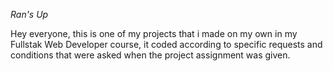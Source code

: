 *Ran's Up*

Hey everyone, this is one of my projects that i made on my own in my Fullstak Web Developer course,
 it coded according to specific requests and conditions that were asked when the project assignment was given.

